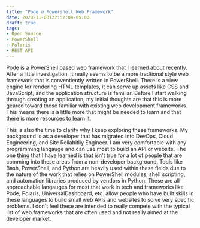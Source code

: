 ```yaml
---
title: "Pode a Powershell Web Framework"
date: 2020-11-03T22:52:04-05:00
draft: true
tags:
- Open Source
- PowerShell
- Polaris
- REST API
---
```


[Pode](https://badgerati.github.io/Pode/) is a PowerShell based web framework that I learned about recently. After a little investigation, it really seems to be a more tradtional style web framework that is conventiently written in PowerShell. There is a view engine for rendering HTML templates, it can serve up assets like CSS and JavaScript, and the application structure is familiar. Before I start walking through creating an application, my initial thoughts are that this is more geared toward those familiar with existing web development frameworks. This means there is a little more that might be needed to learn and that there is more resources to learn it.

This is also the time to clarify why I keep exploring these frameworks. My background is as a developer that has migrated into DevOps, Cloud Engineering, and Site Reliabitliy Engineer. I am very comfortable with any programming langauge and can use most to build an API or website. The one thing that I have learned is that isn't true for a lot of people that are comming into these areas from a non-developer background. Tools like Bash, PowerShell, and Python are heavily used within these fields due to the nature of the work that relies on PowerShell modules, shell scripting, and automation libraries produced by vendors in Python. These are all approachable langauges for most that work in tech and frameworks like Pode, Polaris, UniversalDashboard, etc. allow people who have built skills in these languages to build small web APIs and websites to solve very specific problems. I don't feel these are intended to really compete with the typical list of web frameworks that are often used and not really aimed at the developer market. 

